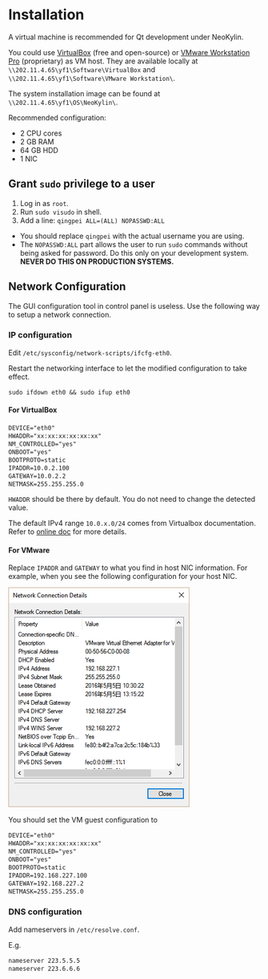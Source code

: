 # Installation

A virtual machine is recommended for Qt development under NeoKylin.

You could use [VirtualBox](https://www.virtualbox.org/) (free and open-source) or [VMware Workstation Pro](http://www.vmware.com/products/workstation/workstation-evaluation) (proprietary) as VM host. They are available locally at `\\202.11.4.65\yf1\Software\VirtualBox` and `\\202.11.4.65\yf1\Software\VMware Workstation\`.

The system installation image can be found at `\\202.11.4.65\yf1\OS\NeoKylin\`.

Recommended configuration:

- 2 CPU cores
- 2 GB RAM
- 64 GB HDD
- 1 NIC

## Grant `sudo` privilege to a user

1. Log in as `root`.
2. Run `sudo visudo` in shell.
3. Add a line: `qingpei ALL=(ALL) NOPASSWD:ALL`
  - You should replace `qingpei` with the actual username you are using.
  - The `NOPASSWD:ALL` part allows the user to run `sudo` commands without being asked for password. Do this only on your development system. **NEVER DO THIS ON PRODUCTION SYSTEMS.**

## Network Configuration

The GUI configuration tool in control panel is useless. Use the following way to setup a network connection.

### IP configuration

Edit `/etc/sysconfig/network-scripts/ifcfg-eth0`.

Restart the networking interface to let the modified configuration to take effect.

```
sudo ifdown eth0 && sudo ifup eth0
```

#### For VirtualBox

```
DEVICE="eth0"
HWADDR="xx:xx:xx:xx:xx:xx"
NM_CONTROLLED="yes"
ONBOOT="yes"
BOOTPROTO=static
IPADDR=10.0.2.100
GATEWAY=10.0.2.2
NETMASK=255.255.255.0
```

`HWADDR` should be there by default. You do not need to change the detected value.

The default IPv4 range `10.0.x.0/24` comes from Virtualbox documentation. Refer to [online doc](https://www.virtualbox.org/manual/ch09.html#idp46691721314736) for more details.


#### For VMware

Replace `IPADDR` and `GATEWAY` to what you find in host NIC information. For example, when you see the following configuration for your host NIC.

![](neokylin-network-vmware.PNG)

You should set the VM guest configuration to

```
DEVICE="eth0"
HWADDR="xx:xx:xx:xx:xx:xx"
NM_CONTROLLED="yes"
ONBOOT="yes"
BOOTPROTO=static
IPADDR=192.168.227.100
GATEWAY=192.168.227.2
NETMASK=255.255.255.0
```

### DNS configuration

Add nameservers in `/etc/resolve.conf`.

E.g.
```
nameserver 223.5.5.5
nameserver 223.6.6.6
```